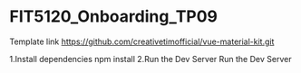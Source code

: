 # FIT5120_Onboarding_TP09

Template link https://github.com/creativetimofficial/vue-material-kit.git

1.Install dependencies
npm install
2.Run the Dev Server
Run the Dev Server
